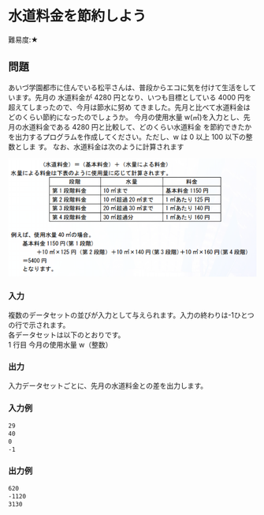 # 水道料金を節約しよう

難易度:★

## 問題
あいづ学園都市に住んでいる松平さんは、普段からエコに気を付けて生活をしています。先月の
水道料金が 4280 円となり、いつも目標としている 4000 円を超えてしまったので、今月は節水に努め
てきました。先月と比べて水道料金はどのくらい節約になったのでしょうか。
今月の使用水量 w(㎥)を入力とし、先月の水道料金である 4280 円と比較して、どのくらい水道料金
を節約できたかを出力するプログラムを作成してください。ただし、w は 0 以上 100 以下の整数としま
す。
なお、水道料金は次のように計算されます

!["図"](./images/10-03.png)

### 入力
複数のデータセットの並びが入力として与えられます。入力の終わりは-1ひとつの行で示されます。  
各データセットは以下のとおりです。  
1 行目 今月の使用水量 w（整数）

### 出力
入力データセットごとに、先月の水道料金との差を出力します。

### 入力例
```
29
40
0
-1
```


### 出力例
```
620 
-1120
3130
```